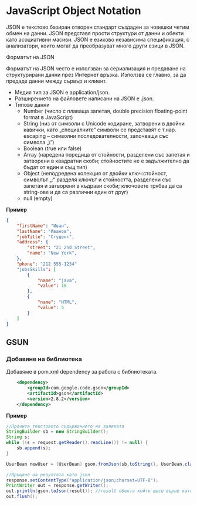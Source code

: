 # JavaScript Object Notation

JSON е текстово базиран отворен стандарт създаден за човешки четим обмен на данни. JSON представя прости структури от данни и обекти като асоциативни масиви. JSON е езиково независима спецификация, с анализатори, които могат да преобразуват много други езици в JSON.

Форматът на JSON 

Форматът на JSON често е използван за сериализация и предаване на структурирани данни през Интернет връзка. Използва се главно, за да предаде данни между сървър и клиент.
- Mедия тип за JSON е application/json. 
- Разширението на файловете написани на JSON е .json.
- Типове данни
  - Number (число с плаваща запетая, double precision floating-point format в JavaScript)
  - String (низ от символи с Unicode кодиране, затворени в двойни кавички, като „специалните“ символи се представят с т.нар. escaping – символни последователности, започващи със символа „\“)
  - Boolean (true или false)
  - Array (наредена поредица от стойности, разделени със запетая и затворени в квадратни скоби; стойностите не е задължително да бъдат от един и същ тип)
  - Object (неподредена колекция от двойки ключ:стойност, символът „:“ разделя ключът и стойността, разделени със запетая и затворени в къдрави скоби; ключовете трябва да са string-ове и да са различни един от друг)
  - null (empty)

**Пример**

```json
{
    "firstName": "Иван",
    "lastName": "Иванов",
    "jobTitle": "Студент",
    "address": {
        "street": "21 2nd Street",
        "name": "New York",
    },
    "phone": "212 555-1234"
    "jobsSkills": [
        {
            "name": "java",
            "value": 10
        },
        {
            "name": "HTML",
            "value": 5
        }
    ]
}
``` 

## GSUN

### Добавяне на библиотека

Добавяме в pom.xml dependency за работа с библиотеката.

```xml
    <dependency>
        <groupId>com.google.code.gson</groupId>
        <artifactId>gson</artifactId>
        <version>2.8.2</version>
    </dependency>
```

**Пример**

```java
//Прочита текстовото съдържанието на заявката
StringBuilder sb = new StringBuilder();
String s;
while ((s = request.getReader().readLine()) != null) {
    sb.append(s);
}

UserBean newUser = (UserBean) gson.fromJson(sb.toString(), UserBean.class);
```

```java
//Връщане на резултата като json
response.setContentType("application/json;charset=UTF-8");
PrintWriter out = response.getWriter();
out.println(gson.toJson(result)); //result обекта който щесе върне като резултат
out.flush();
```